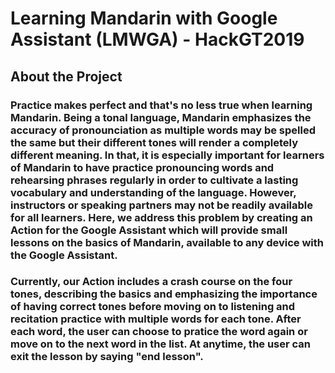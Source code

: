# Learning Mandarin with Google Assistant (LMWGA) - HackGT2019

## About the Project
### Practice makes perfect and that's no less true when learning Mandarin. Being a tonal language, Mandarin emphasizes the accuracy of pronounciation as multiple words may be spelled the same but their different tones will render a completely different meaning. In that, it is especially important for learners of Mandarin to have practice pronouncing words and rehearsing phrases regularly in order to cultivate a lasting vocabulary and understanding of the language. However, instructors or speaking partners may not be readily available for all learners. Here, we address this problem by creating an Action for the Google Assistant which will provide small lessons on the basics of Mandarin, available to any device with the Google Assistant.

### Currently, our Action includes a crash course on the four tones, describing the basics and emphasizing the importance of having correct tones before moving on to listening and recitation practice with multiple words for each tone. After each word, the user can choose to pratice the word again or move on to the next word in the list. At anytime, the user can exit the lesson by saying "end lesson".
